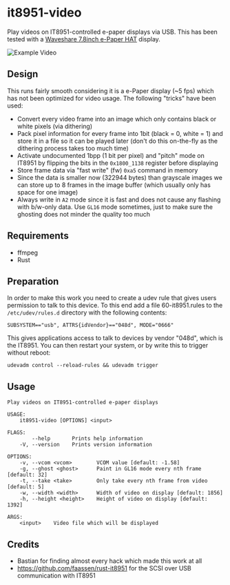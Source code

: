 # it8951-video

Play videos on IT8951-controlled e-paper displays via USB. This has been tested with a [Waveshare 7.8inch e-Paper HAT](https://www.waveshare.com/wiki/7.8inch_e-Paper_HAT) display.

![Example Video](example.gif)

## Design

This runs fairly smooth considering it is a e-Paper display (~5 fps) which has not been optimized for video usage. The following "tricks" have been used:

* Convert every video frame into an image which only contains black or white pixels (via dithering)
* Pack pixel information for every frame into 1bit (black = 0, white = 1) and store it in a file so it can be played later (don't do this on-the-fly as the dithering process takes too much time)
* Activate undocumented 1bpp (1 bit per pixel) and "pitch" mode on IT8951 by flipping the bits in the `0x1800_1138` register before displaying
* Store frame data via "fast write" (fw) `0xa5` command in memory
* Since the data is smaller now (322944 bytes) than grayscale images we can store up to 8 frames in the image buffer (which usually only has space for one image)
* Always write in `A2` mode since it is fast and does not cause any flashing with b/w-only data. Use `GL16` mode sometimes, just to make sure the ghosting does not minder the quality too much

## Requirements

* ffmpeg
* Rust

## Preparation

In order to make this work you need to create a udev rule that gives users permission to talk to this device. To this end add a file 60-it8951.rules to the `/etc/udev/rules.d` directory with the following contents:

```
SUBSYSTEM=="usb", ATTRS{idVendor}=="048d", MODE="0666"
```

This gives applications access to talk to devices by vendor "048d", which is the IT8951. You can then restart your system, or by write this to trigger without reboot:

```
udevadm control --reload-rules && udevadm trigger
```

## Usage

```
Play videos on IT8951-controlled e-paper displays

USAGE:
    it8951-video [OPTIONS] <input>

FLAGS:
        --help       Prints help information
    -V, --version    Prints version information

OPTIONS:
    -v, --vcom <vcom>        VCOM value [default: -1.58]
    -g, --ghost <ghost>      Paint in GL16 mode every nth frame [default: 32]
    -t, --take <take>        Only take every nth frame from video [default: 5]
    -w, --width <width>      Width of video on display [default: 1856]
    -h, --height <height>    Height of video on display [default: 1392]

ARGS:
    <input>    Video file which will be displayed
```

## Credits

* Bastian for finding almost every hack which made this work at all
* https://github.com/faassen/rust-it8951 for the SCSI over USB communication with IT8951
